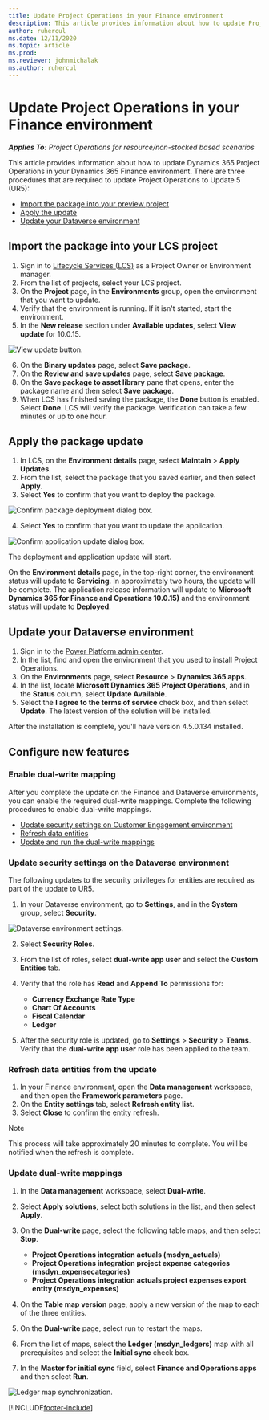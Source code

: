 ```yaml
---
title: Update Project Operations in your Finance environment
description: This article provides information about how to update Project Operations in your Dynamics 365 Finance environment.
author: ruhercul
ms.date: 12/11/2020
ms.topic: article
ms.prod:
ms.reviewer: johnmichalak
ms.author: ruhercul
---
```


# Update Project Operations in your Finance environment

_**Applies To:** Project Operations for resource/non-stocked based scenarios_


This article provides information about how to update Dynamics 365 Project Operations in your Dynamics 365 Finance environment. There are three procedures that are required to update Project Operations to Update 5 (UR5):

- [Import the package into your preview project](#import)
- [Apply the update](#apply)
- [Update your Dataverse environment](#update)

## <a name="import"></a>Import the package into your LCS project

1. Sign in to [Lifecycle Services (LCS)](https://lcs.dynamics.com/) as a Project Owner or Environment manager.
2. From the list of projects, select your LCS project.
3. On the **Project** page, in the **Environments** group, open the environment that you want to update.
4. Verify that the environment is running. If it isn't started, start the environment.
5. In the **New release** section under **Available updates**, select **View update** for 10.0.15.

![View update button.](media/view-update.png)

6. On the **Binary updates** page, select **Save package**.
7. On the **Review and save updates** page, select **Save package**.
8. On the **Save package to asset library** pane that opens, enter the package name and then select **Save package**.
9. When LCS has finished saving the package, the **Done** button is enabled. Select **Done**. LCS will verify the package. Verification can take a few minutes or up to one hour.


## <a name="apply"></a>Apply the package update

1. In LCS, on the **Environment details** page, select **Maintain** > **Apply Updates**.
2. From the list, select the package that you saved earlier, and then select **Apply**.
3. Select **Yes** to confirm that you want to deploy the package.

![Confirm package deployment dialog box.](media/confirm-package-deployment.png)

4. Select **Yes** to confirm that you want to update the application.

![Confirm application update dialog box.](media/confirm-application-update.png)

The deployment and application update will start. 

On the **Environment details** page, in the top-right corner, the environment status will update to **Servicing**. In approximately two hours, the update will be complete. 
The application release information will update to **Microsoft Dynamics 365 for Finance and Operations 10.0.15)** and the environment status will update to **Deployed**.


## <a name="update"></a>Update your Dataverse environment

1. Sign in to the [Power Platform admin center](https://admin.powerplatform.com/).
2. In the list, find and open the environment that you used to install Project Operations.
3. On the **Environments** page, select **Resource** > **Dynamics 365 apps**.
4. In the list, locate **Microsoft Dynamics 365 Project Operations**, and in the **Status** column, select **Update Available**.
5. Select the **I agree to the terms of service** check box, and then select **Update**. The latest version of the solution will be installed.

After the installation is complete, you'll have version 4.5.0.134 installed.

## Configure new features

### Enable dual-write mapping

After you complete the update on the Finance and Dataverse environments, you can enable the required dual-write mappings. Complete the following procedures to enable dual-write mappings.

- [Update security settings on Customer Engagement environment](#security)
- [Refresh data entities](#refresh)
- [Update and run the dual-write mappings](#run)

### <a name="security"></a>Update security settings on the Dataverse environment

The following updates to the security privileges for entities are required as part of the update to UR5.

1. In your Dataverse environment, go to **Settings**, and in the **System** group, select **Security**.

![Dataverse environment settings.](media/Picture21.png)

2. Select **Security Roles**.
3. From the list of roles, select **dual-write app user** and select the **Custom Entities** tab. 
4. Verify that the role has **Read** and **Append To** permissions for:

      - **Currency Exchange Rate Type**
      - **Chart Of Accounts** 
      - **Fiscal Calendar** 
      - **Ledger**

5. After the security role is updated, go to **Settings** > **Security** > **Teams**. Verify that the **dual-write app user** role has been applied to the team. 

### <a name="refresh"></a>Refresh data entities from the update

1. In your Finance environment, open the **Data management** workspace, and then open the **Framework parameters** page.
2. On the **Entity settings** tab, select **Refresh entity list**.
3. Select **Close** to confirm the entity refresh.

 > [!NOTE]
 > This process will take approximately 20 minutes to complete. You will be notified when the refresh is complete.

### <a name="run"></a>Update dual-write mappings

1. In the **Data management** workspace, select **Dual-write**.
2. Select **Apply solutions**, select both solutions in the list, and then select **Apply**.
3. On the **Dual-write** page, select the following table maps, and then select **Stop**.

    - **Project Operations integration actuals (msdyn_actuals)**
    - **Project Operations integration project expense categories (msdyn_expensecategories)**
    - **Project Operations integration actuals project expenses export entity (msdyn_expenses)**

4. On the **Table map version** page, apply a new version of the map to each of the three entities.
5. On the **Dual-write** page, select run to restart the maps.
6. From the list of maps, select the **Ledger (msdyn_ledgers)** map with all prerequisites and select the **Initial sync** check box. 
7. In the **Master for initial sync** field, select **Finance and Operations apps** and then select **Run**.
 
 ![Ledger map synchronization.](media/DW6.png)
 


[!INCLUDE[footer-include](../includes/footer-banner.md)]